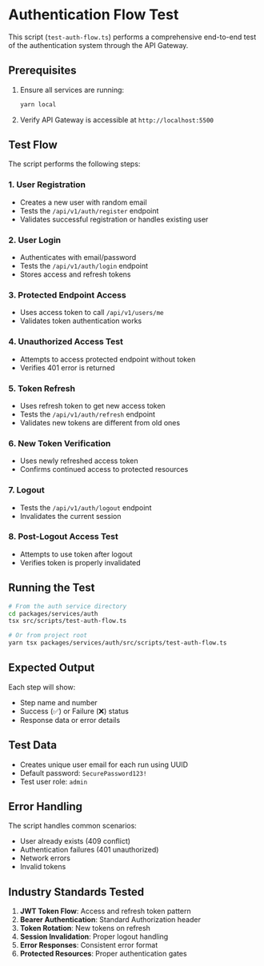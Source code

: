 # Authentication Flow Test

This script (`test-auth-flow.ts`) performs a comprehensive end-to-end test of the authentication system through the API Gateway.

## Prerequisites

1. Ensure all services are running:

   ```bash
   yarn local
   ```

2. Verify API Gateway is accessible at `http://localhost:5500`

## Test Flow

The script performs the following steps:

### 1. User Registration

- Creates a new user with random email
- Tests the `/api/v1/auth/register` endpoint
- Validates successful registration or handles existing user

### 2. User Login

- Authenticates with email/password
- Tests the `/api/v1/auth/login` endpoint
- Stores access and refresh tokens

### 3. Protected Endpoint Access

- Uses access token to call `/api/v1/users/me`
- Validates token authentication works

### 4. Unauthorized Access Test

- Attempts to access protected endpoint without token
- Verifies 401 error is returned

### 5. Token Refresh

- Uses refresh token to get new access token
- Tests the `/api/v1/auth/refresh` endpoint
- Validates new tokens are different from old ones

### 6. New Token Verification

- Uses newly refreshed access token
- Confirms continued access to protected resources

### 7. Logout

- Tests the `/api/v1/auth/logout` endpoint
- Invalidates the current session

### 8. Post-Logout Access Test

- Attempts to use token after logout
- Verifies token is properly invalidated

## Running the Test

```bash
# From the auth service directory
cd packages/services/auth
tsx src/scripts/test-auth-flow.ts

# Or from project root
yarn tsx packages/services/auth/src/scripts/test-auth-flow.ts
```

## Expected Output

Each step will show:

- Step name and number
- Success (✅) or Failure (❌) status
- Response data or error details

## Test Data

- Creates unique user email for each run using UUID
- Default password: `SecurePassword123!`
- Test user role: `admin`

## Error Handling

The script handles common scenarios:

- User already exists (409 conflict)
- Authentication failures (401 unauthorized)
- Network errors
- Invalid tokens

## Industry Standards Tested

1. **JWT Token Flow**: Access and refresh token pattern
2. **Bearer Authentication**: Standard Authorization header
3. **Token Rotation**: New tokens on refresh
4. **Session Invalidation**: Proper logout handling
5. **Error Responses**: Consistent error format
6. **Protected Resources**: Proper authentication gates
